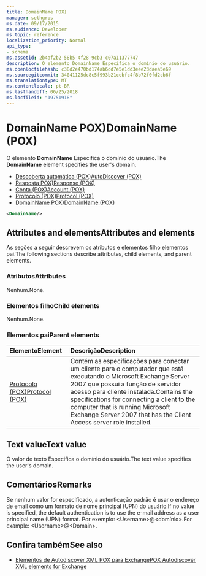 ```yaml
---
title: DomainName POX)
manager: sethgros
ms.date: 09/17/2015
ms.audience: Developer
ms.topic: reference
localization_priority: Normal
api_type:
- schema
ms.assetid: 2b4af2b2-58b5-4f28-9cb3-c07a11377747
description: O elemento DomainName Especifica o domínio do usuário.
ms.openlocfilehash: c38d2e470bd174ab6dd7e5e1dd3eee23daea5e69
ms.sourcegitcommit: 34041125dc8c5f993b21cebfc4f8b72f0fd2cb6f
ms.translationtype: MT
ms.contentlocale: pt-BR
ms.lasthandoff: 06/25/2018
ms.locfileid: "19751918"
---
```

# <a name="domainname-pox"></a><span data-ttu-id="5d696-103">DomainName POX)</span><span class="sxs-lookup"><span data-stu-id="5d696-103">DomainName (POX)</span></span>

<span data-ttu-id="5d696-104">O elemento **DomainName** Especifica o domínio do usuário.</span><span class="sxs-lookup"><span data-stu-id="5d696-104">The **DomainName** element specifies the user's domain.</span></span> 
  
- [<span data-ttu-id="5d696-105">Descoberta automática (POX)</span><span class="sxs-lookup"><span data-stu-id="5d696-105">AutoDiscover (POX)</span></span>](autodiscover-pox.md)  
- [<span data-ttu-id="5d696-106">Resposta POX)</span><span class="sxs-lookup"><span data-stu-id="5d696-106">Response (POX)</span></span>](response-pox.md)  
- [<span data-ttu-id="5d696-107">Conta (POX)</span><span class="sxs-lookup"><span data-stu-id="5d696-107">Account (POX)</span></span>](account-pox.md) 
- [<span data-ttu-id="5d696-108">Protocolo (POX)</span><span class="sxs-lookup"><span data-stu-id="5d696-108">Protocol (POX)</span></span>](protocol-pox.md) 
- [<span data-ttu-id="5d696-109">DomainName POX)</span><span class="sxs-lookup"><span data-stu-id="5d696-109">DomainName (POX)</span></span>](domainname-pox.md)
  
```xml
<DomainName/>
```

## <a name="attributes-and-elements"></a><span data-ttu-id="5d696-110">Attributes and elements</span><span class="sxs-lookup"><span data-stu-id="5d696-110">Attributes and elements</span></span>

<span data-ttu-id="5d696-111">As seções a seguir descrevem os atributos e elementos filho elementos pai.</span><span class="sxs-lookup"><span data-stu-id="5d696-111">The following sections describe attributes, child elements, and parent elements.</span></span>
  
### <a name="attributes"></a><span data-ttu-id="5d696-112">Atributos</span><span class="sxs-lookup"><span data-stu-id="5d696-112">Attributes</span></span>

<span data-ttu-id="5d696-113">Nenhum.</span><span class="sxs-lookup"><span data-stu-id="5d696-113">None.</span></span>
  
### <a name="child-elements"></a><span data-ttu-id="5d696-114">Elementos filho</span><span class="sxs-lookup"><span data-stu-id="5d696-114">Child elements</span></span>

<span data-ttu-id="5d696-115">Nenhum.</span><span class="sxs-lookup"><span data-stu-id="5d696-115">None.</span></span>
  
### <a name="parent-elements"></a><span data-ttu-id="5d696-116">Elementos pai</span><span class="sxs-lookup"><span data-stu-id="5d696-116">Parent elements</span></span>

|<span data-ttu-id="5d696-117">**Elemento**</span><span class="sxs-lookup"><span data-stu-id="5d696-117">**Element**</span></span>|<span data-ttu-id="5d696-118">**Descrição**</span><span class="sxs-lookup"><span data-stu-id="5d696-118">**Description**</span></span>|
|:-----|:-----|
|[<span data-ttu-id="5d696-119">Protocolo (POX)</span><span class="sxs-lookup"><span data-stu-id="5d696-119">Protocol (POX)</span></span>](protocol-pox.md) <br/> |<span data-ttu-id="5d696-120">Contém as especificações para conectar um cliente para o computador que está executando o Microsoft Exchange Server 2007 que possui a função de servidor acesso para cliente instalada.</span><span class="sxs-lookup"><span data-stu-id="5d696-120">Contains the specifications for connecting a client to the computer that is running Microsoft Exchange Server 2007 that has the Client Access server role installed.</span></span>  <br/> |
   
## <a name="text-value"></a><span data-ttu-id="5d696-121">Text value</span><span class="sxs-lookup"><span data-stu-id="5d696-121">Text value</span></span>

<span data-ttu-id="5d696-122">O valor de texto Especifica o domínio do usuário.</span><span class="sxs-lookup"><span data-stu-id="5d696-122">The text value specifies the user's domain.</span></span>
  
## <a name="remarks"></a><span data-ttu-id="5d696-123">Comentários</span><span class="sxs-lookup"><span data-stu-id="5d696-123">Remarks</span></span>

<span data-ttu-id="5d696-124">Se nenhum valor for especificado, a autenticação padrão é usar o endereço de email como um formato de nome principal (UPN) do usuário.</span><span class="sxs-lookup"><span data-stu-id="5d696-124">If no value is specified, the default authentication is to use the e-mail address as a user principal name (UPN) format.</span></span> <span data-ttu-id="5d696-125">Por exemplo: \<Username\>@\<domínio\>.</span><span class="sxs-lookup"><span data-stu-id="5d696-125">For example: \<Username\>@\<Domain\>.</span></span>
  
## <a name="see-also"></a><span data-ttu-id="5d696-126">Confira também</span><span class="sxs-lookup"><span data-stu-id="5d696-126">See also</span></span>

- [<span data-ttu-id="5d696-127">Elementos de Autodiscover XML POX para Exchange</span><span class="sxs-lookup"><span data-stu-id="5d696-127">POX Autodiscover XML elements for Exchange</span></span>](pox-autodiscover-xml-elements-for-exchange.md)

